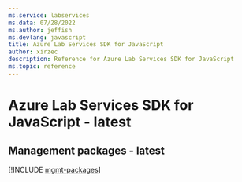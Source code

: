 ```yaml
---
ms.service: labservices
ms.data: 07/28/2022
ms.author: jeffish
ms.devlang: javascript
title: Azure Lab Services SDK for JavaScript
author: xirzec
description: Reference for Azure Lab Services SDK for JavaScript
ms.topic: reference
---
```

# Azure Lab Services SDK for JavaScript - latest

## Management packages - latest
[!INCLUDE [mgmt-packages](lab-services-mgmt-index.md)]